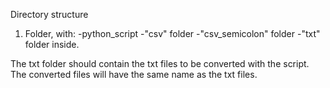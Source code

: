 Directory structure

1. Folder, with:
-python_script
-"csv" folder
-"csv_semicolon" folder
-"txt" folder
inside.

The txt folder should contain the txt files to be converted with the script. The converted files will have the same name as the txt files.
